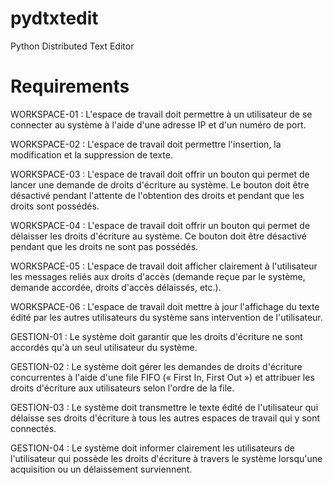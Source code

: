 pydtxtedit
==========
Python Distributed Text Editor


Requirements
===
WORKSPACE-01 : L'espace de travail doit permettre à un utilisateur de se connecter au système à l'aide 
d'une adresse IP et d'un numéro de port. 

WORKSPACE-02 : L'espace de travail doit permettre l'insertion, la modification et la suppression de 
texte. 

WORKSPACE-03 : L'espace de travail doit offrir un bouton qui permet de lancer une demande de droits 
d'écriture au système. Le bouton doit être désactivé pendant l'attente de l'obtention des droits et 
pendant que les droits sont possédés. 

WORKSPACE-04 : L'espace de travail doit offrir un bouton qui permet de délaisser les droits d'écriture au 
système. Ce bouton doit être désactivé pendant que les droits ne sont pas possédés. 

WORKSPACE-05 : L'espace de travail doit afficher clairement à l'utilisateur les messages reliés aux droits 
d'accès (demande reçue par le système, demande accordée, droits d'accès délaissés, etc.). 

WORKSPACE-06 : L'espace de travail doit mettre à jour l'affichage du texte édité par les autres 
utilisateurs du système sans intervention de l'utilisateur. 

GESTION-01 : Le système doit garantir que les droits d'écriture ne sont accordés qu'à un seul utilisateur 
du système. 

GESTION-02 : Le système doit gérer les demandes de droits d'écriture concurrentes à l'aide d'une file 
FIFO (« First In, First Out ») et attribuer les droits d'écriture aux utilisateurs selon l'ordre de la file. 

GESTION-03 : Le système doit transmettre le texte édité de l'utilisateur qui délaisse ses droits d'écriture 
à tous les autres espaces de travail qui y sont connectés. 

GESTION-04 : Le système doit informer clairement les utilisateurs de l'utilisateur qui possède les droits 
d'écriture à travers le système lorsqu'une acquisition ou un délaissement surviennent.